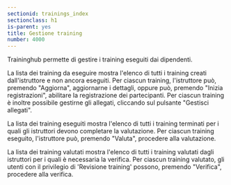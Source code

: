 ```yaml
---
sectionid: trainings_index
sectionclass: h1
is-parent: yes
title: Gestione training
number: 4000
---
```

Traininghub permette di gestire i training eseguiti dai dipendenti.

La lista dei training da eseguire mostra l'elenco di tutti i training creati dall'istruttore e non ancora eseguiti. Per ciascun training, l'istruttore può, premendo "Aggiorna", aggiornarne i dettagli, oppure può, premendo "Inizia registrazioni", abilitare la registrazione dei partecipanti. Per ciascun training è inoltre possibile gestirne gli allegati, cliccando sul pulsante "Gestisci allegati".

La lista dei training eseguiti mostra l'elenco di tutti i training terminati per i quali gli istruttori devono completare la valutazione. Per ciascun training eseguito, l'istruttore può, premendo "Valuta", procedere alla valutazione.

La lista dei training valutati mostra l'elenco di tutti i training valutati dagli istruttori per i quali è necessaria la verifica. Per ciascun training valutato, gli utenti con il privilegio di 'Revisione training' possono, premendo "Verifica", procedere alla verifica.
